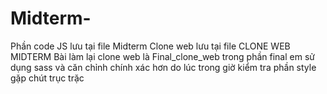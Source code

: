 # Midterm-
Phần code JS lưu tại file Midterm
Clone web lưu tại file CLONE WEB MIDTERM
Bài làm lại clone web là Final_clone_web
trong phần final em sử dụng sass và căn chỉnh chính xác hơn do lúc trong giờ kiểm tra phần style gặp chút trục trặc
